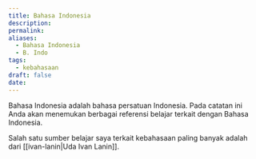 ```yaml
---
title: Bahasa Indonesia
description: 
permalink: 
aliases:
  - Bahasa Indonesia
  - B. Indo
tags:
  - kebahasaan
draft: false
date:
---
```

Bahasa Indonesia adalah bahasa persatuan Indonesia. Pada catatan ini Anda akan menemukan berbagai referensi belajar terkait dengan Bahasa Indonesia. 

Salah satu sumber belajar saya terkait kebahasaan paling banyak adalah dari [[ivan-lanin|Uda Ivan Lanin]].